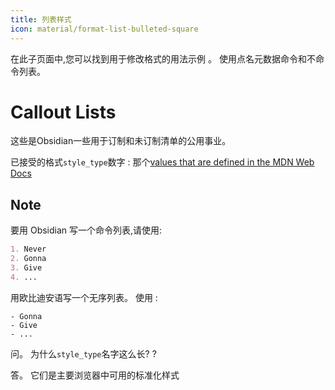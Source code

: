 ```yaml
---
title: 列表样式
icon: material/format-list-bulleted-square
---
```


在此子页面中,您可以找到用于修改格式的用法示例 。
使用点名元数据命令和不命令列表。

# Callout Lists

这些是Obsidian一些用于订制和未订制清单的公用事业。

已接受的格式`style_type`数字 : 那个[values that are defined in the MDN Web Docs](https://developer.mozilla.org/en-US/docs/Web/CSS/list-style-type#Values)

## Note

要用 Obsidian 写一个命令列表,请使用:

```md
1. Never
2. Gonna
3. Give
4. ...
```

用欧比迪安语写一个无序列表。 使用 :

```md6- Never
- Gonna
- Give
- ...
```

问。 为什么`style_type`名字这么长?
?

答。 它们是主要浏览器中可用的标准化样式
